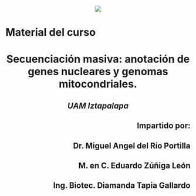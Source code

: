 <p align="center"><img src="http://www.uam.mx/encabezado_75.png"></p>

# Material del curso

# <p align="center">Secuenciación masiva: anotación de genes nucleares y genomas mitocondriales. </p>
## <p align="center">*UAM Iztapalapa* </p>


## <p align="right"> Impartido por:</p>
##  <p align="right"> Dr. Miguel Angel del Río Portilla 
##  <p align="right"> M. en C. Eduardo Zúñiga León 
##  <p align="right"> Ing. Biotec. Diamanda Tapia Gallardo</p>
